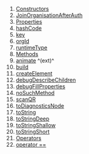 1.  [Constructors](views_after_auth_screens_join_org_after_auth_join_organisation_after_auth/JoinOrganisationAfterAuth-class.html#constructors)
2.  [JoinOrganisationAfterAuth](views_after_auth_screens_join_org_after_auth_join_organisation_after_auth/JoinOrganisationAfterAuth/JoinOrganisationAfterAuth.html)
3.  [Properties](views_after_auth_screens_join_org_after_auth_join_organisation_after_auth/JoinOrganisationAfterAuth-class.html#instance-properties)
4.  [hashCode](https://api.flutter.dev/flutter/widgets/Widget/hashCode.html)
5.  [key](https://api.flutter.dev/flutter/widgets/Widget/key.html)
6.  [orgId](views_after_auth_screens_join_org_after_auth_join_organisation_after_auth/JoinOrganisationAfterAuth/orgId.html)
7.  [runtimeType](https://api.flutter.dev/flutter/dart-core/Object/runtimeType.html)
8.  [Methods](views_after_auth_screens_join_org_after_auth_join_organisation_after_auth/JoinOrganisationAfterAuth-class.html#instance-methods)
9.  [animate](https://pub.dev/documentation/flutter_animate/4.5.0/flutter_animate/AnimateWidgetExtensions/animate.html)
    ^(ext)^
10. [build](views_after_auth_screens_join_org_after_auth_join_organisation_after_auth/JoinOrganisationAfterAuth/build.html)
11. [createElement](https://api.flutter.dev/flutter/widgets/StatelessWidget/createElement.html)
12. [debugDescribeChildren](https://api.flutter.dev/flutter/foundation/DiagnosticableTree/debugDescribeChildren.html)
13. [debugFillProperties](https://api.flutter.dev/flutter/widgets/Widget/debugFillProperties.html)
14. [noSuchMethod](https://api.flutter.dev/flutter/dart-core/Object/noSuchMethod.html)
15. [scanQR](views_after_auth_screens_join_org_after_auth_join_organisation_after_auth/JoinOrganisationAfterAuth/scanQR.html)
16. [toDiagnosticsNode](https://api.flutter.dev/flutter/foundation/DiagnosticableTree/toDiagnosticsNode.html)
17. [toString](https://api.flutter.dev/flutter/foundation/Diagnosticable/toString.html)
18. [toStringDeep](https://api.flutter.dev/flutter/foundation/DiagnosticableTree/toStringDeep.html)
19. [toStringShallow](https://api.flutter.dev/flutter/foundation/DiagnosticableTree/toStringShallow.html)
20. [toStringShort](https://api.flutter.dev/flutter/widgets/Widget/toStringShort.html)
21. [Operators](views_after_auth_screens_join_org_after_auth_join_organisation_after_auth/JoinOrganisationAfterAuth-class.html#operators)
22. [operator
    ==](https://api.flutter.dev/flutter/widgets/Widget/operator_equals.html)
